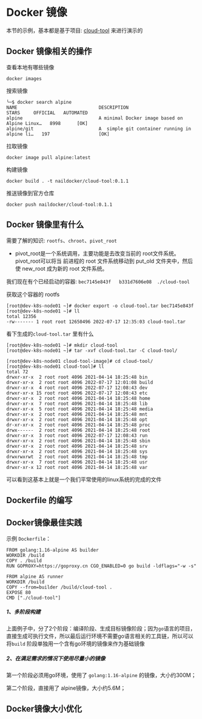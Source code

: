 # Docker 镜像



本节的示例，基本都是基于项目: [cloud-tool](https://github.com/Nailcui/cloud-tool) 来进行演示的



## Docker 镜像相关的操作

查看本地有哪些镜像

```
docker images
```

搜索镜像

```
╰─$ docker search alpine
NAME                              DESCRIPTION                                     STARS     OFFICIAL   AUTOMATED
alpine                            A minimal Docker image based on Alpine Linux…   8998      [OK]
alpine/git                        A  simple git container running in alpine li…   197                  [OK]
```

拉取镜像

```
docker image pull alpine:latest
```

构建镜像

```
docker build . -t naildocker/cloud-tool:0.1.1
```

推送镜像到官方仓库

```
docker push naildocker/cloud-tool:0.1.1
```



## Docker 镜像里有什么

需要了解的知识: `rootfs`、`chroot`、`pivot_root`

- pivot_root是一个系统调用，主要功能是去改变当前的 root文件系统。 pivot_root可以将当 前进程的 root 文件系统移动到 put_old 文件夹中，然后使 new_root 成为新的 root 文件系统。



我们现在有个已经启动的容器: `bec7145e843f   b331d7606e08  ./cloud-tool` 

获取这个容器的 rootfs

```
[root@dev-k8s-node01 ~]# docker export -o cloud-tool.tar bec7145e843f
[root@dev-k8s-node01 ~]# ll
total 12356
-rw------- 1 root root 12650496 2022-07-17 12:35:03 cloud-tool.tar
```

看下生成的`cloud-tool.tar` 里有什么

```
[root@dev-k8s-node01 ~]# mkdir cloud-tool
[root@dev-k8s-node01 ~]# tar -xvf cloud-tool.tar -C cloud-tool/
```

```
[root@dev-k8s-node01 cloud-tool-image]# cd cloud-tool/
[root@dev-k8s-node01 cloud-tool]# ll
total 72
drwxr-xr-x  2 root root 4096 2021-04-14 18:25:48 bin
drwxr-xr-x  2 root root 4096 2022-07-17 12:01:08 build
drwxr-xr-x  4 root root 4096 2022-07-17 12:08:43 dev
drwxr-xr-x 15 root root 4096 2022-07-17 12:08:43 etc
drwxr-xr-x  2 root root 4096 2021-04-14 18:25:48 home
drwxr-xr-x  7 root root 4096 2021-04-14 18:25:48 lib
drwxr-xr-x  5 root root 4096 2021-04-14 18:25:48 media
drwxr-xr-x  2 root root 4096 2021-04-14 18:25:48 mnt
drwxr-xr-x  2 root root 4096 2021-04-14 18:25:48 opt
dr-xr-xr-x  2 root root 4096 2021-04-14 18:25:48 proc
drwx------  2 root root 4096 2021-04-14 18:25:48 root
drwxr-xr-x  3 root root 4096 2022-07-17 12:08:43 run
drwxr-xr-x  2 root root 4096 2021-04-14 18:25:48 sbin
drwxr-xr-x  2 root root 4096 2021-04-14 18:25:48 srv
drwxr-xr-x  2 root root 4096 2021-04-14 18:25:48 sys
drwxrwxrwt  2 root root 4096 2021-04-14 18:25:48 tmp
drwxr-xr-x  7 root root 4096 2021-04-14 18:25:48 usr
drwxr-xr-x 12 root root 4096 2021-04-14 18:25:48 var
```

可以看到这基本上就是一个我们平常使用的linux系统的完成的文件



## Dockerfile 的编写



## Docker镜像最佳实践

示例 `Dockerfile`：

```
FROM golang:1.16-alpine AS builder
WORKDIR /build
COPY . /build
RUN GOPROXY=https://goproxy.cn CGO_ENABLED=0 go build -ldflags="-w -s"

FROM alpine AS runner
WORKDIR /build
COPY --from=builder /build/cloud-tool .
EXPOSE 80
CMD ["./cloud-tool"]
```

##### 1、多阶段构建

上面例子中，分了2个阶段：编译阶段、生成目标镜像阶段；因为`go`语言的项目，直接生成可执行文件，所以最后运行环境不需要go语言相关的工具链，所以可以将`build` 阶段单独用一个含有go环境的镜像来作为基础镜像

##### 2、在满足需求的情况下使用尽量小的镜像

第一个阶段必须用go环境，使用了 `golang:1.16-alpine` 的镜像，大小约300M；

第二个阶段，直接用了 alpine镜像，大小约5.6M；



## Docker镜像大小优化

